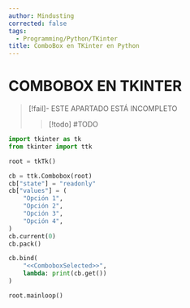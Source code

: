 ```yaml
---
author: Mindusting
corrected: false
tags:
  - Programming/Python/TKinter
title: ComboBox en TKinter en Python
---
```


# COMBOBOX EN TKINTER

> [!fail]- ESTE APARTADO ESTÁ INCOMPLETO
> > [!todo] #TODO

```python
import tkinter as tk
from tkinter import ttk

root = tkTk()

cb = ttk.Combobox(root)
cb["state"] = "readonly"
cb["values"] = (
    "Opción 1",
    "Opción 2",
    "Opción 3",
    "Opción 4",
)
cb.current(0)
cb.pack()

cb.bind(
    "<<ComboboxSelected>>",
    lambda: print(cb.get())
)

root.mainloop()
```
